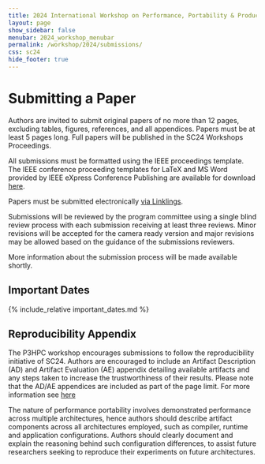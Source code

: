 ```yaml
---
title: 2024 International Workshop on Performance, Portability & Productivity in HPC
layout: page
show_sidebar: false
menubar: 2024_workshop_menubar
permalink: /workshop/2024/submissions/
css: sc24
hide_footer: true
---
```


# Submitting a Paper

Authors are invited to submit original papers of no more than 12 pages,
excluding tables, figures, references, and all appendices.  Papers must be at
least 5 pages long.  Full papers will be published in the SC24 Workshops
Proceedings.

All submissions must be formatted using the IEEE proceedings template. The IEEE
conference proceeding templates for LaTeX and MS Word provided by IEEE eXpress
Conference Publishing are available for download
[here](https://www.ieee.org/conferences/publishing/templates.html).

Papers must be submitted electronically [via Linklings](https://submissions.supercomputing.org).

Submissions will be reviewed by the program committee using a single blind
review process with each submission receiving at least three reviews. Minor
revisions will be accepted for the camera ready version and major revisions may
be allowed based on the guidance of the submissions reviewers. 

More information about the submission process will be made available shortly.

## Important Dates

{% include_relative important_dates.md %}

## Reproducibility Appendix

The P3HPC workshop encourages submissions to follow the reproducibility
initiative of SC24. Authors are encouraged to include an Artifact Description
(AD) and Artifact Evaluation (AE) appendix detailing available artifacts and
any steps taken to increase the trustworthiness of their results. Please note
that the AD/AE appendices are included as part of the page limit. For more
information see [here](https://sc24.supercomputing.org/submit/reproducibility-initiative/)

The nature of performance portability involves demonstrated performance across
multiple architectures, hence authors should describe artifact components
across all architectures employed, such as compiler, runtime and application
configurations.  Authors should clearly document and explain the reasoning
behind such configuration differences, to assist future researchers seeking to
reproduce their experiments on future architectures.
